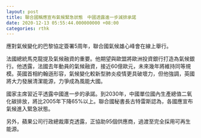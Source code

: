 ```yaml
---
layout: post
title: 聯合國稱應宣布氣候緊急狀態　中國透露進一步減排承諾
date: 2020-12-13 05:55:44.000000000 +08:00
categories: rthk
---
```


應對氣候變化的巴黎協定簽署5周年，聯合國氣候雄心峰會在線上舉行。

法國總統馬克龍提及氣候融資的重要。他期望與歐盟將歐洲投資銀行打造為氣候銀行。他透露，法國去年動員的氣候融資，接近60億歐元，未來幾年將維持同等規模。英國首相約翰遜形容，氣候變化較新型肺炎疫情更具破壞力，但他強調，英國將大力發展清潔能源，力爭成為風能大國。

國家主席習近平透露中國進一步的承諾。到2030年，中國單位國內生產總值二氧化碳排放，將比2005年下降65%以上。聯合國秘書長古特雷斯認為，各國應宣布氣候進入緊急狀態。

另外，蘋果公司行政總裁庫克透露，正協助95個供應商，過渡至完全採用可再生能源。
